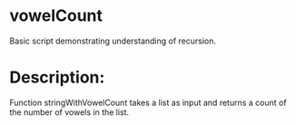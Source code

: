 # vowelCount
Basic script demonstrating understanding of recursion.

# Description:

Function stringWithVowelCount takes a list as input and returns a count of the number of vowels in the list. 
